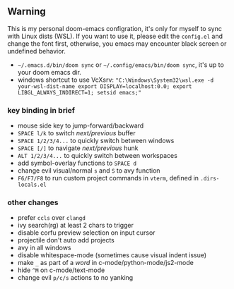 ## Warning
This is my personal doom-emacs configration, it's only for myself to sync with Linux dists (WSL).
If you want to use it, please edit the `config.el` and change the font first, otherwise, you emacs may encounter black screen or undefined behavior.
- `~/.emacs.d/bin/doom sync` or `~/.config/emacs/bin/doom sync`, it's up to your doom emacs dir.
- windows shortcut to use VcXsrv: `"C:\Windows\System32\wsl.exe -d your-wsl-dist-name export DISPLAY=localhost:0.0; export LIBGL_ALWAYS_INDIRECT=1; setsid emacs;"`

### key binding in brief
- mouse side key to jump-forward/backward
- `SPACE l/k` to switch *next/previous* buffer
- `SPACE 1/2/3/4...` to quickly switch between windows
- `SPACE [/]` to navigate *next/previous* hunk
- `ALT 1/2/3/4...` to quickly switch between workspaces
- add symbol-overlay functions to `SPACE d`
- change evil visual/normal `s` and `S` to avy function 
- `F6/F7/F8` to run custom project commands in `vterm`, defined in `.dirs-locals.el`

### other changes
- prefer `ccls` over `clangd`
- ivy search(rg) at least 2 chars to trigger
- disable corfu preview selection on input cursor
- projectile don't auto add projects
- avy in all windows
- disable whitespace-mode (sometimes cause visual indent issue)
- make `_` as part of a *word* in c-mode/python-mode/js2-mode
- hide `^M` on c-mode/text-mode
- change evil `p/c/s` actions to no yanking
